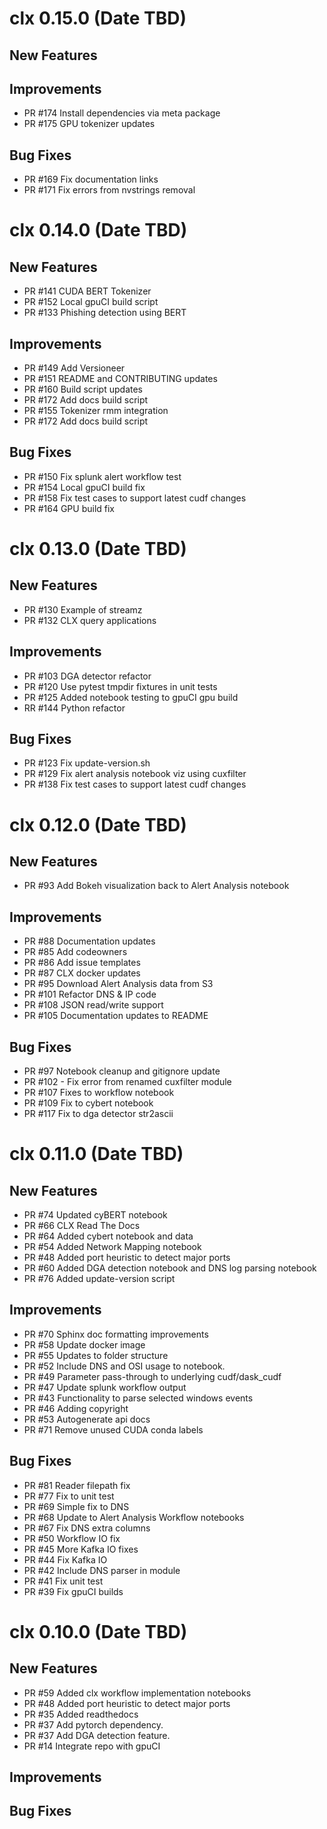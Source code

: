 # clx 0.15.0 (Date TBD)

## New Features

## Improvements
- PR #174 Install dependencies via meta package
- PR #175 GPU tokenizer updates

## Bug Fixes
- PR #169 Fix documentation links
- PR #171 Fix errors from nvstrings removal

# clx 0.14.0 (Date TBD)

## New Features
- PR #141 CUDA BERT Tokenizer
- PR #152 Local gpuCI build script
- PR #133 Phishing detection using BERT

## Improvements
- PR #149 Add Versioneer
- PR #151 README and CONTRIBUTING updates
- PR #160 Build script updates
- PR #172 Add docs build script
- PR #155 Tokenizer rmm integration
- PR #172 Add docs build script

## Bug Fixes
- PR #150 Fix splunk alert workflow test
- PR #154 Local gpuCI build fix
- PR #158 Fix test cases to support latest cudf changes
- PR #164 GPU build fix

# clx 0.13.0 (Date TBD)

## New Features
- PR #130 Example of streamz
- PR #132 CLX query applications

## Improvements
- PR #103 DGA detector refactor
- PR #120 Use pytest tmpdir fixtures in unit tests
- PR #125 Added notebook testing to gpuCI gpu build
- RR #144 Python refactor

## Bug Fixes
- PR #123 Fix update-version.sh
- PR #129 Fix alert analysis notebook viz using cuxfilter
- PR #138 Fix test cases to support latest cudf changes

# clx 0.12.0 (Date TBD)

## New Features
- PR #93 Add Bokeh visualization back to Alert Analysis notebook
 
## Improvements
- PR #88 Documentation updates
- PR #85 Add codeowners
- PR #86 Add issue templates
- PR #87 CLX docker updates
- PR #95 Download Alert Analysis data from S3
- PR #101 Refactor DNS & IP code
- PR #108 JSON read/write support
- PR #105 Documentation updates to README

## Bug Fixes
- PR #97 Notebook cleanup and gitignore update
- PR #102 - Fix error from renamed cuxfilter module
- PR #107 Fixes to workflow notebook
- PR #109 Fix to cybert notebook
- PR #117 Fix to dga detector str2ascii

# clx 0.11.0 (Date TBD)

## New Features
 - PR #74 Updated cyBERT notebook
 - PR #66 CLX Read The Docs
 - PR #64 Added cybert notebook and data
 - PR #54 Added Network Mapping notebook
 - PR #48 Added port heuristic to detect major ports
 - PR #60 Added DGA detection notebook and DNS log parsing notebook
 - PR #76 Added update-version script
 
## Improvements
 - PR #70 Sphinx doc formatting improvements
 - PR #58 Update docker image
 - PR #55 Updates to folder structure
 - PR #52 Include DNS and OSI usage to notebook.
 - PR #49 Parameter pass-through to underlying cudf/dask_cudf
 - PR #47 Update splunk workflow output
 - PR #43 Functionality to parse selected windows events
 - PR #46 Adding copyright
 - PR #53 Autogenerate api docs
 - PR #71 Remove unused CUDA conda labels

## Bug Fixes
 - PR #81 Reader filepath fix
 - PR #77 Fix to unit test
 - PR #69 Simple fix to DNS
 - PR #68 Update to Alert Analysis Workflow notebooks
 - PR #67 Fix DNS extra columns
 - PR #50 Workflow IO fix
 - PR #45 More Kafka IO fixes
 - PR #44 Fix Kafka IO
 - PR #42 Include DNS parser in module
 - PR #41 Fix unit test
 - PR #39 Fix gpuCI builds

# clx 0.10.0 (Date TBD)

## New Features
 - PR #59 Added clx workflow implementation notebooks
 - PR #48 Added port heuristic to detect major ports
 - PR #35 Added readthedocs
 - PR #37 Add pytorch dependency.
 - PR #37 Add DGA detection feature.
 - PR #14 Integrate repo with gpuCI

## Improvements

## Bug Fixes
